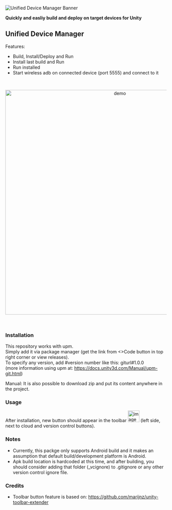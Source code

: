 ![Unified Device Manager Banner](https://user-images.githubusercontent.com/42884387/225069757-bec7dd10-0d8d-4b87-be2a-2dea785a7a2c.png)

<b>Quickly and easliy build and deploy on target devices for Unity</b>
## Unified Device Manager

Features:
- Build, Install/Deploy and Run
- Install last build and Run
- Run installed
- Start wireless adb on connected device (port 5555) and connect to it

<br>

<p align="center">
  <img width="700" align="center" alt="demo" src="https://user-images.githubusercontent.com/42884387/225070929-a354a6a1-0322-419a-8d3d-302d3bf25bde.png">
</p>

<br>

### Installation

This repository works with upm. 
<br>Simply add it via package manager (get the link from <>Code button in top right corner or view releases).
<br>To specify any version, add #version number like this: giturl#1.0.0 
<br>(more information using upm at: https://docs.unity3d.com/Manual/upm-git.html)

Manual: It is also possible to download zip and put its content anywhere in the project.
<br>

### Usage

After installation, new button should appear in the toolbar <img width="36" alt="image" src="https://user-images.githubusercontent.com/42884387/225072771-212fb036-dbd2-45ed-a5f2-7c9b05211749.png"> (left side, next to cloud and version control buttons).
<br>

### Notes

- Currently, this packge only supports Android build and it makes an assumption that default build/development platform is Android.
- Apk build location is hardcoded at this time, and after building, you should consider adding that folder (_vcignore) to .gitignore or any other version control ignore file.


### Credits

- Toolbar button feature is based on: https://github.com/marijnz/unity-toolbar-extender
